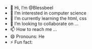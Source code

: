 - 👋 Hi, I’m @Blessbeel
- 👀 I’m interested in computer science
- 🌱 I’m currently learning the html, css
- 💞️ I’m looking to collaborate on ...
- 📫 How to reach me ...
- 😄 Pronouns: He
- ⚡ Fun fact: 

<!---
Blessbeel/Blessbeel is a ✨ special ✨ repository because its `README.md` (this file) appears on your GitHub profile.
You can click the Preview link to take a look at your changes.
--->
